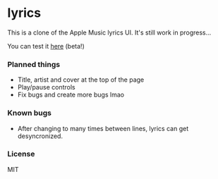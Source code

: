 # lyrics

This is a clone of the Apple Music lyrics UI. It's still work in progress...

You can test it [here](https://idkwhatusernameuse.github.io/lyrics) (beta!)

### Planned things

- Title, artist and cover at the top of the page
- Play/pause controls
- Fix bugs and create more bugs lmao

### Known bugs

- After changing to many times between lines, lyrics can get desyncronized.

### License

MIT
